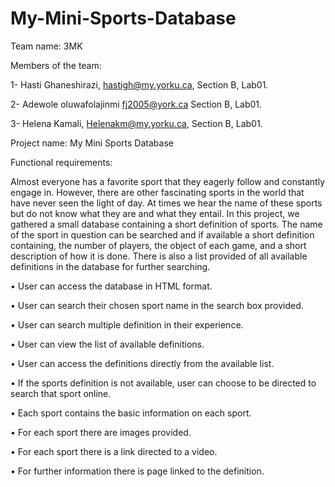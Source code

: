 # My-Mini-Sports-Database
Team name: 3MK

Members of the team:

1- Hasti Ghaneshirazi,    hastigh@my.yorku.ca, Section B, Lab01.

2- Adewole oluwafolajinmi fj2005@york.ca Section B, Lab01.

3- Helena Kamali, Helenakm@my.yorku.ca, Section B, Lab01.


Project name: My Mini Sports Database

Functional requirements:

Almost everyone has a favorite sport that they eagerly follow and constantly engage in. However, there are other fascinating sports in the world that have never seen the light of day. At times we hear the name of these sports but do not know what they are and what they entail. In this project, we gathered a small database containing a short definition of sports. The name of the sport in question can be searched and if available a short definition containing, the number of players, the object of each game, and a short description of how it is done. There is also a list provided of all available definitions in the database for further searching.

• User can access the database in HTML format.

• User can search their chosen sport name in the search box provided.

• User can search multiple definition in their experience. 

• User can view the list of available definitions.

• User can access the definitions directly from the available list.

• If the sports definition is not available, user can choose to be directed to search that sport online.

• Each sport contains the basic information on each sport.

• For each sport there are images provided.

• For each sport there is a link directed to a video.

• For further information there is page linked to the definition.
